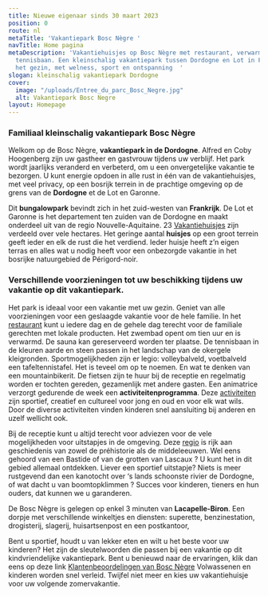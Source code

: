 ```yaml
---
title: Nieuwe eigenaar sinds 30 maart 2023
position: 0
route: nl
metaTitle: 'Vakantiepark Bosc Nègre '
navTitle: Home pagina
metaDescription: 'Vakantiehuisjes op Bosc Nègre met restaurant, verwarmd zwembad en
  tennisbaan. Een kleinschalig vakantiepark tussen Dordogne en Lot in Frankrijk voor
  het gezin, met welness, sport en ontspanning  '
slogan: kleinschalig vakantiepark Dordogne
cover:
  image: "/uploads/Entree_du_parc_Bosc_Negre.jpg"
  alt: Vakantiepark Bosc Negre
layout: Homepage
---
```


### Familiaal kleinschalig vakantiepark Bosc Nègre

Welkom op de Bosc Nègre, **vakantiepark in de Dordogne**. Alfred en Coby Hoogenberg zijn uw gastheer en gastvrouw tijdens uw verblijf. Het park wordt jaarlijks veranderd en verbeterd, om u een onvergetelijke vakantie te bezorgen. U kunt energie opdoen in alle rust in één van de vakantiehuisjes, met veel privacy, op een bosrijk terrein in de prachtige omgeving op de grens van de **Dordogne** et de Lot en Garonne.

Dit **bungalowpark** bevindt zich in het zuid-westen van **Frankrijk**. De Lot et Garonne is het departement ten zuiden van de Dordogne en maakt onderdeel uit van de regio Nouvelle-Aquitaine. 23 [Vakantiehuisjes](/nl/vakantiehuis/) zijn verdeeld over vele hectares. Het geringe aantal **huisjes** op een groot terrein geeft ieder en elk de rust die het verdiend. Ieder huisje heeft z’n eigen terras en alles wat u nodig heeft voor een onbezorgde vakantie in het bosrijke natuurgebied de Périgord-noir.

### Verschillende voorzieningen tot uw beschikking tijdens uw vakantie op dit vakantiepark.

Het park is ideaal voor een vakantie met uw gezin. Geniet van alle voorzieningen voor een geslaagde vakantie voor de hele familie. In het [restaurant](/nl/restaurant/) kunt u iedere dag en de gehele dag terecht voor de familiale gerechten met lokale producten. Het zwembad opent om tien uur en is verwarmd. De sauna kan gereserveerd worden ter plaatse. De tennisbaan in de kleuren aarde en steen passen in het landschap van de okergele kleigronden. Sportmogelijkheden zijn er legio: volleybalveld, voetbalveld een tafeltennistafel. Het is teveel om op te noemen. En wat te denken van een mountainbikerit. De fietsen zijn te huur bij de receptie en regelmatig worden er tochten gereden, gezamenlijk met andere gasten. Een animatrice verzorgt gedurende de week een **activiteitenprogramma**. Deze [activiteiten](/nl/animatie/) zijn sportief, creatief en cultureel voor jong en oud en voor elk wat wils. Door de diverse activiteiten vinden kinderen snel aansluiting bij anderen en uzelf wellicht ook.

Bij de receptie kunt u altijd terecht voor adviezen voor de vele mogelijkheden voor uitstapjes in de omgeving. Deze [regio](/nl/omgeving/) is rijk aan geschiedenis van zowel de préhistorie als de middeleeuwen. Wel eens gehoord van een Bastide of van de grotten van Lascaux ? U kunt het in dit gebied allemaal ontdekken. Liever een sportief uitstapje? Niets is meer rustgevend dan een kanotocht over ‘s lands schoonste rivier de Dordogne, of wat dacht u van boomtopklimmen ? Succes voor kinderen, tieners en hun ouders, dat kunnen we u garanderen.

De Bosc Nègre is gelegen op enkel 3 minuten van **Lacapelle-Biron**. Een dorpje met verschillende winkeltjes en diensten: superette, benzinestation, drogisterij, slagerij, huisartsenpost en een postkantoor,

Bent u sportief, houdt u van lekker eten en wilt u het beste voor uw kinderen? Het zijn de sleutelwoorden die passen bij een vakantie op dit kindvriendelijke vakantiepark. Bent u benieuwd naar de ervaringen, klik dan eens op deze link [Klantenbeoordelingen van Bosc Nègre](https://nl.camping2be.com/france/lacapelle-biron/klantenbeoordelingen-village-de-vacances-bosc-negre) Volwassenen en kinderen worden snel verleid. Twijfel niet meer en kies uw vakantiehuisje voor uw volgende zomervakantie.
